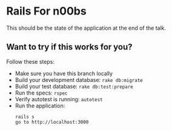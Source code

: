 Rails For n00bs
===============

This should be the state of the application at the end of the talk.

Want to try if this works for you?
----------------------------------
Follow these steps:
- Make sure you have this branch locally
- Build your development database: ```rake db:migrate```
- Build your test database: ```rake db:test:prepare```
- Run the specs: ```rspec```
- Verify autotest is running: ```autotest```
- Run the application:
    ```
    rails s
    go to http://localhost:3000
    ```